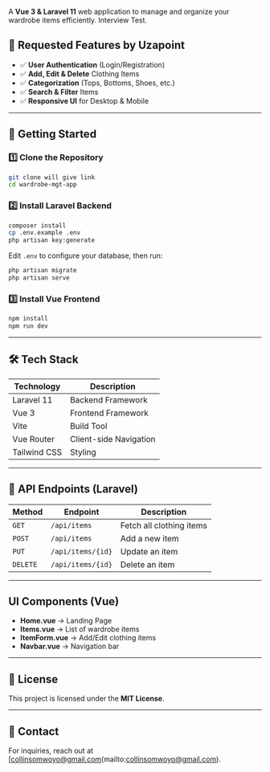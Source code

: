 A **Vue 3 & Laravel 11** web application to manage and organize your wardrobe items efficiently. Interview Test.

## 📌 Requested Features by Uzapoint

- ✅ **User Authentication** (Login/Registration)
- ✅ **Add, Edit & Delete** Clothing Items
- ✅ **Categorization** (Tops, Bottoms, Shoes, etc.)
- ✅ **Search & Filter** Items
- ✅ **Responsive UI** for Desktop & Mobile

---

## 🚀 Getting Started

### 1️⃣ Clone the Repository

```sh
git clone will give link 
cd wardrobe-mgt-app
```

### 2️⃣ Install Laravel Backend

```sh
composer install
cp .env.example .env
php artisan key:generate
```

Edit `.env` to configure your database, then run:

```sh
php artisan migrate
php artisan serve
```

### 3️⃣ Install Vue Frontend

```sh
npm install
npm run dev
```

---

## 🛠️ Tech Stack

| Technology  | Description |
|-------------|------------|
| Laravel 11  | Backend Framework |
| Vue 3       | Frontend Framework |
| Vite        | Build Tool |
| Vue Router  | Client-side Navigation |
| Tailwind CSS | Styling |

---

## 📜 API Endpoints (Laravel)

| Method | Endpoint       | Description |
|--------|--------------|-------------|
| `GET`  | `/api/items`  | Fetch all clothing items |
| `POST` | `/api/items`  | Add a new item |
| `PUT`  | `/api/items/{id}` | Update an item |
| `DELETE` | `/api/items/{id}` | Delete an item |

---

## UI Components (Vue)

- **Home.vue** → Landing Page
- **Items.vue** → List of wardrobe items
- **ItemForm.vue** → Add/Edit clothing items
- **Navbar.vue** → Navigation bar

---

## 📝 License

This project is licensed under the **MIT License**.

---

## 📩 Contact

For inquiries, reach out at [collinsomwoyo@gmail.com(mailto:collinsomwoyo@gmail.com).
```
